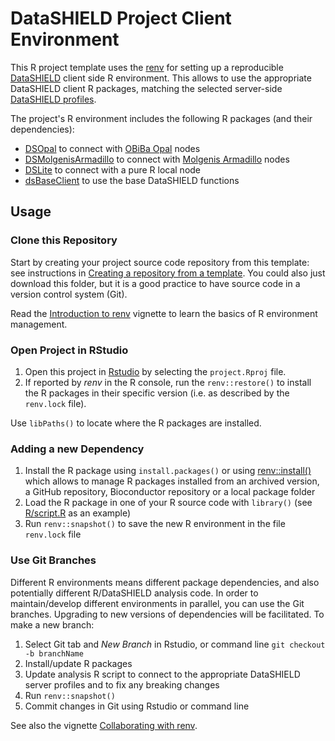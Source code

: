 # DataSHIELD Project Client Environment

This R project template uses the [renv](https://rstudio.github.io/renv/) for setting up a reproducible [DataSHIELD](https://datashield.org/) client side R environment. This allows to use the appropriate DataSHIELD client R packages, matching the selected server-side [DataSHIELD profiles](https://opaldoc.obiba.org/en/latest/admin/rserver.html#datashield-profiles).

The project's R environment includes the following R packages (and their dependencies):

* [DSOpal](https://datashield.github.io/DSOpal/) to connect with [OBiBa Opal](https://www.obiba.org/pages/products/opal/) nodes
* [DSMolgenisArmadillo](https://molgenis.github.io/molgenis-r-datashield/) to connect with [Molgenis Armadillo](https://github.com/molgenis/molgenis-service-armadillo/) nodes
* [DSLite](https://datashield.github.io/DSLite/) to connect with a pure R local node
* [dsBaseClient](http://datashield.github.io/dsBaseClient/) to use the base DataSHIELD functions

## Usage

### Clone this Repository

Start by creating your project source code repository from this template: see instructions in [Creating a repository from a template](https://docs.github.com/en/repositories/creating-and-managing-repositories/creating-a-repository-from-a-template). You could also just download this folder, but it is a good practice to have source code in a version control system (Git).

Read the [Introduction to renv](https://rstudio.github.io/renv/articles/renv.html) vignette to learn the basics of R environment management.

### Open Project in RStudio

1. Open this project in [Rstudio](https://www.rstudio.com/) by selecting the `project.Rproj` file.
2. If reported by *renv* in the R console, run the `renv::restore()` to install the R packages in their specific version (i.e. as described by the `renv.lock` file).

Use `libPaths()` to locate where the R packages are installed.

### Adding a new Dependency

1. Install the R package using `install.packages()` or using [renv::install()](https://rstudio.github.io/renv/reference/install.html) which allows to manage R packages installed from an archived version, a GitHub repository, Bioconductor repository or a local package folder
2. Load the R package in one of your R source code with `library()` (see [R/script.R](https://github.com/datashield/DSProjectTemplate/blob/main/R/script.R) as an example)
3. Run `renv::snapshot()` to save the new R environment in the file `renv.lock` file

### Use Git Branches

Different R environments means different package dependencies, and also potentially different R/DataSHIELD analysis code. In order to maintain/develop different environments in parallel, you can use the Git branches. Upgrading to new versions of dependencies will be facilitated. To make a new branch:

1. Select Git tab and *New Branch* in Rstudio, or command line `git checkout -b branchName`
2. Install/update R packages
3. Update analysis R script to connect to the appropriate DataSHIELD server profiles and to fix any breaking changes
4. Run `renv::snapshot()`
5. Commit changes in Git using Rstudio or command line

See also the vignette [Collaborating with renv](https://rstudio.github.io/renv/articles/collaborating.html).
